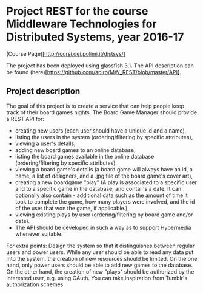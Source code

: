 # Project REST for the course Middleware Technologies for Distributed Systems, year 2016-17

(Course Page)[http://corsi.dei.polimi.it/distsys/]

The project has been deployed using glassfish 3.1.
The API description can be found (here)[https://github.com/apiro/MW_REST/blob/master/API].

## Project description
The goal of this project is to create a service that can help people keep track of their board games nights. The Board Game Manager should provide a REST API for:

- creating new users (each user should have a unique id and a name),
- listing the users in the system (ordering/filtering by specific attributes),
- viewing a user's details,
- adding new board games to an online database,
- listing the board games available in the online database (ordering/filtering by specific attributes),
- viewing a board game's details (a board game will always have an id, a name, a list of designers, and a .jpg file of the board game's cover art),
- creating a new boardgame "play" (A play is associated to a specific user and to a specific game in the database, and contains a date. It can optionally also contain - additional data such as the amount of time it took to complete the game, how many players were involved, and the id of the user that won the game, if applicable.),
- viewing existing plays by user (ordering/filtering by board game and/or date).
- The API should be developed in such a way as to support Hypermedia whenever suitable.

For extra points: Design the system so that it distinguishes between regular users and power users. While any user should be able to read any data put into the system, the creation of new resources should be limited. On the one hand, only power users should be able to add new games to the database. On the other hand, the creation of new "plays" should be authorized by the interested user, e.g. using OAuth. You can take inspiration from Tumblr's authorization schemes.